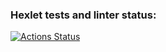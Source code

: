 ### Hexlet tests and linter status:
[![Actions Status](https://github.com/kutoline/rails-project-63/workflows/hexlet-check/badge.svg)](https://github.com/kutoline/rails-project-63/actions)